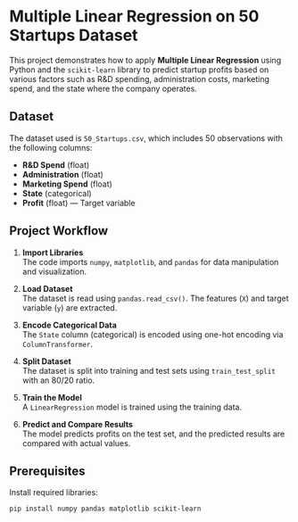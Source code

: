 # Multiple Linear Regression on 50 Startups Dataset

This project demonstrates how to apply **Multiple Linear Regression** using Python and the `scikit-learn` library to predict startup profits based on various factors such as R&D spending, administration costs, marketing spend, and the state where the company operates.

## Dataset

The dataset used is `50_Startups.csv`, which includes 50 observations with the following columns:

- **R&D Spend** (float)
- **Administration** (float)
- **Marketing Spend** (float)
- **State** (categorical)
- **Profit** (float) — Target variable

## Project Workflow

1. **Import Libraries**  
   The code imports `numpy`, `matplotlib`, and `pandas` for data manipulation and visualization.

2. **Load Dataset**  
   The dataset is read using `pandas.read_csv()`. The features (`X`) and target variable (`y`) are extracted.

3. **Encode Categorical Data**  
   The `State` column (categorical) is encoded using one-hot encoding via `ColumnTransformer`.

4. **Split Dataset**  
   The dataset is split into training and test sets using `train_test_split` with an 80/20 ratio.

5. **Train the Model**  
   A `LinearRegression` model is trained using the training data.

6. **Predict and Compare Results**  
   The model predicts profits on the test set, and the predicted results are compared with actual values.

## Prerequisites

Install required libraries:

```bash
pip install numpy pandas matplotlib scikit-learn

